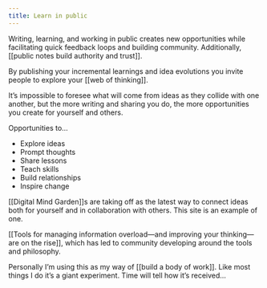 ```yaml
---
title: Learn in public
---
```

Writing, learning, and working in public creates new opportunities while facilitating quick feedback loops and building community. Additionally, [[public notes build authority and trust]].

By publishing your incremental learnings and idea evolutions you invite people to explore your [[web of thinking]].

It’s impossible to foresee what will come from ideas as they collide with one another, but the more writing and sharing you do, the more opportunities you create for yourself and others.

Opportunities to…
* Explore ideas
* Prompt thoughts
* Share lessons
* Teach skills
* Build relationships
* Inspire change

[[Digital Mind Garden]]s are taking off as the latest way to connect ideas both for yourself and in collaboration with others. This site is an example of one.

[[Tools for managing information overload—and improving your thinking—are on the rise]], which has led to community developing around the tools and philosophy.

Personally I’m using this as my way of [[build a body of work]]. Like most things I do it’s a giant experiment. Time will tell how it’s received…
